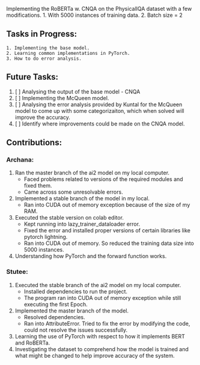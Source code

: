Implementing the RoBERTa w. CNQA on the PhysicalIQA dataset with a few modifications.
    1. With 5000 instances of training data.
    2. Batch size = 2
    
## Tasks in Progress:
    1. Implementing the base model.
    2. Learning common implementations in PyTorch.
    3. How to do error analysis.
    
## Future Tasks:
1. [ ] Analysing the output of the base model - CNQA
2. [ ] Implementing the McQueen model.
3. [ ] Analysing the error analysis provided by Kuntal for the McQueen model to come up with some categorizaiton, which when solved will          improve the accuracy.
4. [ ] Identify where improvements could be made on the CNQA model.
    
    
 ## Contributions:
 
 ### Archana:
 1. Ran the master branch of the ai2 model on my local computer.
    * Faced problems related to versions of the required modules and fixed them.
    * Came across some unresolvable errors.
 2. Implemented a stable branch of the model in my local.
    * Ran into CUDA out of memory exception because of the size of my RAM.
 3. Executed the stable version on colab editor.
    * Kept running into lazy_trainer_dataloader error.
    * Fixed the error and installed proper versions of certain libraries like pytorch lightning.
    * Ran into CUDA out of memory. So reduced the training data size into 5000 instances.
 4. Understanding how PyTorch and the forward function works.

 ### Stutee:
 1. Executed the stable branch of the ai2 model on my local computer.
    * Installed dependencies to run the project.
    * The program ran into CUDA out of memory exception while still executing the first Epoch.
 2. Implemented the master branch of the model.
    * Resolved dependencies.
    * Ran into AttributeError. Tried to fix the error by modifying the code, could not resolve the issues successfully.
 3. Learning the use of PyTorch with respect to how it implements BERT and RoBERTa.
 4. Investigating the dataset to comprehend how the model is trained and what might be changed to help improve accuracy of the system.

